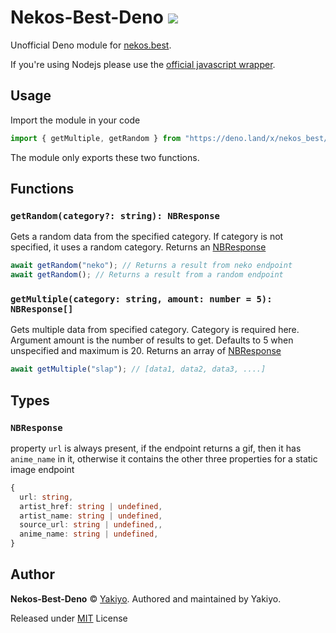 # Nekos-Best-Deno <img src="https://github.com/Yakiyo/nekos-best-deno/actions/workflows/test.yml/badge.svg">


Unofficial Deno module for [nekos.best](https://nekos.best).

If you're using Nodejs please use the
[official javascript wrapper](https://github.com/nekos-best/nekos-best.js).

## Usage

Import the module in your code

```ts
import { getMultiple, getRandom } from "https://deno.land/x/nekos_best/mod.ts";
```

The module only exports these two functions.

## Functions

### `getRandom(category?: string): NBResponse`

Gets a random data from the specified category. If category is not specified, it
uses a random category. Returns an [NBResponse](#nbresponse)

```ts
await getRandom("neko"); // Returns a result from neko endpoint
await getRandom(); // Returns a result from a random endpoint
```

### `getMultiple(category: string, amount: number = 5): NBResponse[]`

Gets multiple data from specified category. Category is required here. Argument
amount is the number of results to get. Defaults to 5 when unspecified and
maximum is 20. Returns an array of [NBResponse](#nbresponse)

```ts
await getMultiple("slap"); // [data1, data2, data3, ....]
```

## Types

### `NBResponse`

property `url` is always present, if the endpoint returns a gif, then it has
`anime_name` in it, otherwise it contains the other three properties for a
static image endpoint

```ts
{
  url: string,
  artist_href: string | undefined,
  artist_name: string | undefined,
  source_url: string | undefined,,
  anime_name: string | undefined,
}
```

## Author

**Nekos-Best-Deno** © [Yakiyo](https://github.com/Yakiyo). Authored and
maintained by Yakiyo.

Released under [MIT](https://opensource.org/licenses/MIT) License
